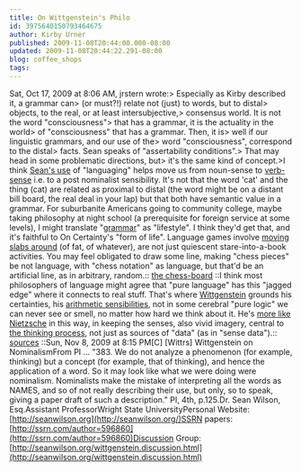 ```yaml
---
title: On Wittgenstein's Philo
id: 3975640150793464675
author: Kirby Urner
published: 2009-11-08T20:44:00.000-08:00
updated: 2009-11-08T20:44:22.291-08:00
blog: coffee_shops
tags: 
---
```


Sat, Oct 17, 2009 at 8:06 AM, jrstern wrote:> Especially as Kirby described it, a grammar can> (or must?!) relate not (just) to words, but to distal> objects, to the real, or at least intersubjective,> consensus world.  It is not the word "consciousness"> that has a grammar, it is the actuality in the world> of "consciousness" that has a grammar.  Then, it is> well if our linguistic grammars, and our use of the> word "consciousness", correspond to the distal> facts.  Sean speaks of "assertability conditions".> That may head in some problematic directions, but> it's the same kind of concept.>I think [Sean's use](http://seanwilson.org/) of "languaging" helps move us from noun-sense to [verb-sense](http://hearingvoices.com/news/2009/03/i-seem-to-be-a-verb/) i.e. to a post nominalist sensibility.  It's not that the word 'cat' and the thing (cat) are related as proximal to distal (the word might be on a distant bill board, the real deal in your lap) but that both have semantic value in a grammar. For suburbanite Americans going to community college, maybe taking philosophy at night school (a prerequisite for foreign service at some levels), I might translate "[grammar](http://www.units.muohio.edu/technologyandhumanities/Wittgenstein.htm)" as "lifestyle".  I think they'd get that, and it's faithful to On Certainty's "form of life". Language games involve [moving slabs around](http://www-csli.stanford.edu/%7Ejperry//APA/apa/node2.html) (of fat, of whatever), are not just quiescent stare-into-a-book activities. You may feel obligated to draw some line, making "chess pieces" be not language, with "chess notation" as language, but that'd be an artificial line, as in arbitrary, random.[](https://blogger.googleusercontent.com/img/b/R29vZ2xl/AVvXsEi4BGsL9tnIj4ZE13q4PWinJxFryZssOE2309fNy7Mx8egvMQXC3bk1n2dm3OjH4Ol5XaZM1dLF-7xeMRv3vrAIJBIp3irhcHiMQMdlTlo9HYQ12ocHZeRYHaNBhk9lsyT0ktgDKjVoO9eT/s1600-h/chessboard.jpg):: [the chess-board](http://www.victorianweb.org/art/illustration/tenniel/lookingglass/2.3.html) ::I think most philosophers of language might agree that "pure language" has this "jagged edge" where it connects to real stuff.  That's where [Wittgenstein](http://www.quotationspage.com/quotes/Ludwig_Wittgenstein/) grounds his certainties, his [arithmetic sensibilities](http://plato.stanford.edu/entries/wittgenstein-mathematics/#MatHumInv), not in some cerebral "pure logic" we can never see or smell, no matter how hard we think about it.  He's [more like Nietzsche](http://www.quotationspage.com/quotes/Friedrich_Nietzsche/) in this way, in keeping the senses, also vivid imagery, central to [the thinking process](http://www.freelists.org/post/wittrs/On-Translating-Wittgenstein), not just as sources of "data" (as in "sense data").[](https://blogger.googleusercontent.com/img/b/R29vZ2xl/AVvXsEiDuPkMb4J5abIHdqMtgykyOhh9GGOmO8buAmyk6mD922_16Xy0j-dThzdsfJAQ2c12jrg0kcaNYBm589AS7mzb470eoCODinCvuUW3SdAQ7hzOlwAvKF4C5XmeILaKZ4GKx-ZDbZD1c3W1/s1600-h/wittgenstein.png):: [sources](http://ludwig.squarespace.com/wittrs-blog/2009/10/29/on-the-famous-von-wright-photos.html) ::Sun, Nov 8, 2009 at 8:15 PM[C] [Wittrs] Wittgenstein on NominalismFrom PI ... "383. We do not analyze a phenomenon (for example, thinking) but a concept (for example, that of thinking), and hence the application of a word. So it may look like what we were doing were nominalism. Nominalists make the mistake of interpreting all the words as NAMES, and so of not really describing their use, but only, so to speak, giving a paper draft of such a description." PI, 4th, p.125.Dr. Sean Wilson, Esq.Assistant ProfessorWright State UniversityPersonal Website: [http://seanwilson.org](http://seanwilson.org/)SSRN papers: [http://ssrn.com/author=596860](http://ssrn.com/author=596860)Discussion Group: [http://seanwilson.org/wittgenstein.discussion.html](http://seanwilson.org/wittgenstein.discussion.html)
